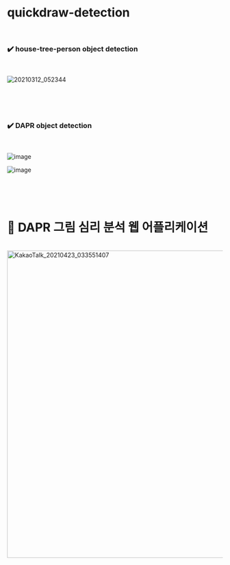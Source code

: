 # quickdraw-detection <br><br>


### :heavy_check_mark:  house-tree-person object detection 
<br>

![20210312_052344](https://user-images.githubusercontent.com/32799078/110850860-a1e90980-82f3-11eb-88be-8937f7292b4e.png)


<br><br><br>

### :heavy_check_mark:  DAPR object detection 
<br>

![image](https://user-images.githubusercontent.com/32799078/115770969-547ab480-a3e8-11eb-85f5-ce5d83f2847b.png)

![image](https://user-images.githubusercontent.com/32799078/115771013-63f9fd80-a3e8-11eb-91f8-70f0b3c0d081.png)



<br><br><br>

# :art:  DAPR 그림 심리 분석 웹 어플리케이션
<br>

<img width="718" alt="KakaoTalk_20210423_033551407" src="https://user-images.githubusercontent.com/32799078/115771459-ea164400-a3e8-11eb-84e1-829e92dd9ba5.png">

